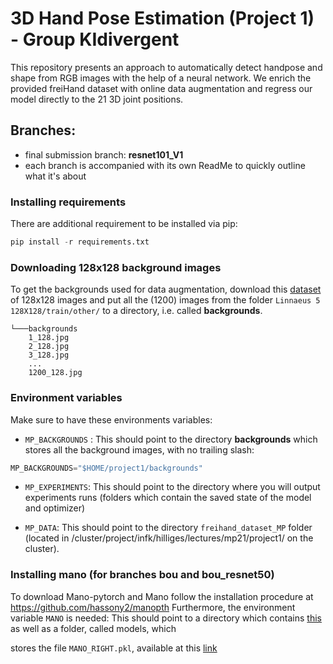 # 3D Hand Pose Estimation (Project 1) - Group KIdivergent
This repository presents an approach to automatically detect handpose and shape from RGB images with the help of a neural network. We enrich the provided freiHand dataset with online data augmentation and regress our model directly to the 21 3D joint positions.
  

## Branches:

- final submission branch: **resnet101_V1**
- each branch is accompanied with its own ReadMe to quickly outline what it's about

  
### Installing requirements

There are additional requirement to be installed via pip:

```python
pip install -r requirements.txt
```

### Downloading 128x128 background images

To get the backgrounds used for data augmentation, download this [dataset](http://chaladze.com/l5/img/Linnaeus%205%20128X128.rar) of 128x128 images and put all the (1200) images from the folder `Linnaeus 5 128X128/train/other/` to a directory, i.e. called **backgrounds**.
```
└───backgrounds
	1_128.jpg
	2_128.jpg
	3_128.jpg
	...
	1200_128.jpg
```

### Environment variables

Make sure to have these environments variables:

- `MP_BACKGROUNDS` : This should point to the directory **backgrounds** which stores all the background images, with no trailing slash:
```python
MP_BACKGROUNDS="$HOME/project1/backgrounds"
```

- `MP_EXPERIMENTS`: This should point to the directory where you will output experiments runs (folders which contain the saved state of the model and optimizer)

- `MP_DATA`: This should point to the directory `freihand_dataset_MP` folder (located in /cluster/project/infk/hilliges/lectures/mp21/project1/ on the cluster).

### Installing mano (for branches bou and bou_resnet50)
To download Mano-pytorch and Mano follow the installation procedure at https://github.com/hassony2/manopth
Furthermore, the environment variable `MANO` is needed: This should point to a directory which contains [this](https://github.com/hassony2/manopth/tree/master/mano) as well as a folder, called models, which

stores the file `MANO_RIGHT.pkl`, available at this [link](https://mano.is.tue.mpg.de/downloads)
  

